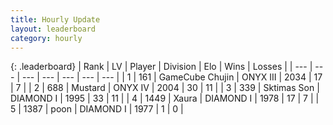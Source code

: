 ```yaml
---
title: Hourly Update
layout: leaderboard
category: hourly
---
```


{: .leaderboard}
| Rank | LV | Player | Division | Elo | Wins | Losses |
| --- | --- | --- | --- | --- | --- | --- |
| <span data-change="0">1</span> | 161 | <span title="ID: 754306">GameCube Chujin</span> | ONYX III | <span data-change="0">2034</span> | <span data-change="0">17</span> | <span data-change="0">7</span> |
| <span data-change="0">2</span> | 688 | <span title="ID: 611082">Mustard</span> | ONYX IV | <span data-change="0">2004</span> | <span data-change="0">30</span> | <span data-change="0">11</span> |
| <span data-change="8">3</span> | 339 | <span title="ID: 303794">Sktimas Son</span> | DIAMOND I | <span data-change="59">1995</span> | <span data-change="5">33</span> | <span data-change="0">11</span> |
| <span data-change="-1">4</span> | 1449 | <span title="ID: 200908">Xaura</span> | DIAMOND I | <span data-change="0">1978</span> | <span data-change="0">17</span> | <span data-change="0">7</span> |
| <span data-change="-1">5</span> | 1387 | <span title="ID: 540690">poon</span> | DIAMOND I | <span data-change="0">1977</span> | <span data-change="0">1</span> | <span data-change="0">0</span> |